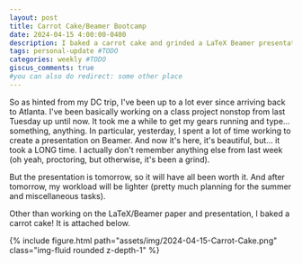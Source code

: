 ```yaml
---
layout: post
title: Carrot Cake/Beamer Bootcamp
date: 2024-04-15 4:00:00-0400
description: I baked a carrot cake and grinded a LaTeX Beamer presentation.
tags: personal-update #TODO
categories: weekly #TODO
giscus_comments: true
#you can also do redirect: some other place
---
```


So as hinted from my DC trip, I've been up to a lot ever since arriving back to Atlanta. I've been basically working on a class project nonstop from last Tuesday up until now. It took me a while to get my gears running and type... something, anything. In particular, yesterday, I spent a lot of time working to create a presentation on Beamer. And now it's here, it's beautiful, but... it took a LONG time. I actually don't remember anything else from last week (oh yeah, proctoring, but otherwise, it's been a grind).

But the presentation is tomorrow, so it will have all been worth it. And after tomorrow, my workload will be lighter (pretty much planning for the summer and miscellaneous tasks).

Other than working on the LaTeX/Beamer paper and presentation, I baked a carrot cake! It is attached below.
<div class="row mt-3">
    <div class="col-sm mt-3 mt-md-0">
        {% include figure.html path="assets/img/2024-04-15-Carrot-Cake.png" class="img-fluid rounded z-depth-1" %}
    </div>
</div>